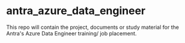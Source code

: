 # antra_azure_data_engineer
This repo will contain the project, documents or study material for the Antra's Azure Data Engineer training/ job placement.
